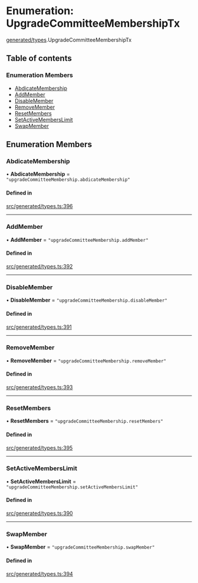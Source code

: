 # Enumeration: UpgradeCommitteeMembershipTx

[generated/types](../wiki/generated.types).UpgradeCommitteeMembershipTx

## Table of contents

### Enumeration Members

- [AbdicateMembership](../wiki/generated.types.UpgradeCommitteeMembershipTx#abdicatemembership)
- [AddMember](../wiki/generated.types.UpgradeCommitteeMembershipTx#addmember)
- [DisableMember](../wiki/generated.types.UpgradeCommitteeMembershipTx#disablemember)
- [RemoveMember](../wiki/generated.types.UpgradeCommitteeMembershipTx#removemember)
- [ResetMembers](../wiki/generated.types.UpgradeCommitteeMembershipTx#resetmembers)
- [SetActiveMembersLimit](../wiki/generated.types.UpgradeCommitteeMembershipTx#setactivememberslimit)
- [SwapMember](../wiki/generated.types.UpgradeCommitteeMembershipTx#swapmember)

## Enumeration Members

### AbdicateMembership

• **AbdicateMembership** = ``"upgradeCommitteeMembership.abdicateMembership"``

#### Defined in

[src/generated/types.ts:396](https://github.com/PolymeshAssociation/polymesh-private-sdk/blob/2c6aa0b4/src/generated/types.ts#L396)

___

### AddMember

• **AddMember** = ``"upgradeCommitteeMembership.addMember"``

#### Defined in

[src/generated/types.ts:392](https://github.com/PolymeshAssociation/polymesh-private-sdk/blob/2c6aa0b4/src/generated/types.ts#L392)

___

### DisableMember

• **DisableMember** = ``"upgradeCommitteeMembership.disableMember"``

#### Defined in

[src/generated/types.ts:391](https://github.com/PolymeshAssociation/polymesh-private-sdk/blob/2c6aa0b4/src/generated/types.ts#L391)

___

### RemoveMember

• **RemoveMember** = ``"upgradeCommitteeMembership.removeMember"``

#### Defined in

[src/generated/types.ts:393](https://github.com/PolymeshAssociation/polymesh-private-sdk/blob/2c6aa0b4/src/generated/types.ts#L393)

___

### ResetMembers

• **ResetMembers** = ``"upgradeCommitteeMembership.resetMembers"``

#### Defined in

[src/generated/types.ts:395](https://github.com/PolymeshAssociation/polymesh-private-sdk/blob/2c6aa0b4/src/generated/types.ts#L395)

___

### SetActiveMembersLimit

• **SetActiveMembersLimit** = ``"upgradeCommitteeMembership.setActiveMembersLimit"``

#### Defined in

[src/generated/types.ts:390](https://github.com/PolymeshAssociation/polymesh-private-sdk/blob/2c6aa0b4/src/generated/types.ts#L390)

___

### SwapMember

• **SwapMember** = ``"upgradeCommitteeMembership.swapMember"``

#### Defined in

[src/generated/types.ts:394](https://github.com/PolymeshAssociation/polymesh-private-sdk/blob/2c6aa0b4/src/generated/types.ts#L394)
